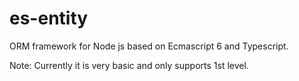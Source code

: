 # es-entity
ORM framework for Node js based on Ecmascript 6 and Typescript.

Note: Currently it is very basic and only supports 1st level.
